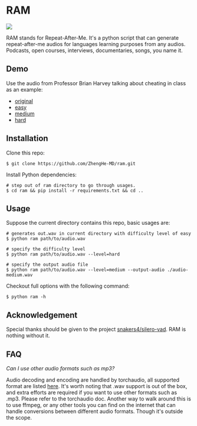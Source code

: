 # RAM

![](https://img.shields.io/badge/python-3.8+-blue.svg)

RAM stands for Repeat-After-Me. It's a python script that can generate repeat-after-me audios for languages learning purposes
from any audios. Podcasts, open courses, interviews, documentaries, songs, you name it.

## Demo

Use the audio from Professor Brian Harvey talking about cheating in class as an example:

* [original](https://raw.githubusercontent.com/ZhengHe-MD/blog/master/source/_posts/repeat-after-me/dont-cheat.mp3)
* [easy](https://raw.githubusercontent.com/ZhengHe-MD/blog/master/source/_posts/repeat-after-me/dont-cheat-easy.mp3)
* [medium](https://raw.githubusercontent.com/ZhengHe-MD/blog/master/source/_posts/repeat-after-me/dont-cheat-medium.mp3)
* [hard](https://raw.githubusercontent.com/ZhengHe-MD/blog/master/source/_posts/repeat-after-me/dont-cheat-hard.mp3)

## Installation

Clone this repo:

```shell
$ git clone https://github.com/ZhengHe-MD/ram.git
```

Install Python dependencies:

```shell
# step out of ram directory to go through usages.
$ cd ram && pip install -r requirements.txt && cd ..
```

## Usage

Suppose the current directory contains this repo, basic usages are:

```shell
# generates out.wav in current directory with difficulty level of easy
$ python ram path/to/audio.wav 

# specify the difficulty level
$ python ram path/to/audio.wav --level=hard

# specify the output audio file
$ python ram path/to/audio.wav --level=medium --output-audio ./audio-medium.wav
```

Checkout full options with the following command:

```shell
$ python ram -h
```

## Acknowledgement

Special thanks should be given to the project [snakers4/silero-vad](https://github.com/snakers4/silero-vad).
RAM is nothing without it.

## FAQ

*Can I use other audio formats such as mp3?*

Audio decoding and encoding are handled by torchaudio, all supported format are listed 
[here](https://pytorch.org/audio/stable/backend.html#torchaudio.backend.sox_io_backend.load).
It's worth noting that .wav support is out of the box, and extra efforts are required
if you want to use other formats such as .mp3. Please refer to the torchaudio doc. Another way
to walk around this is to use ffmpeg, or any other tools you can find on the internet that
can handle conversions between different audio formats. Though it's outside the scope.
